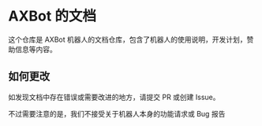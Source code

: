 # AXBot 的文档

这个仓库是 AXBot 机器人的文档仓库，包含了机器人的使用说明，开发计划，赞助信息等内容。

## 如何更改

如发现文档中存在错误或需要改进的地方，请提交 PR 或创建 Issue。

不过需要注意的是，我们不接受关于机器人本身的功能请求或 Bug 报告
